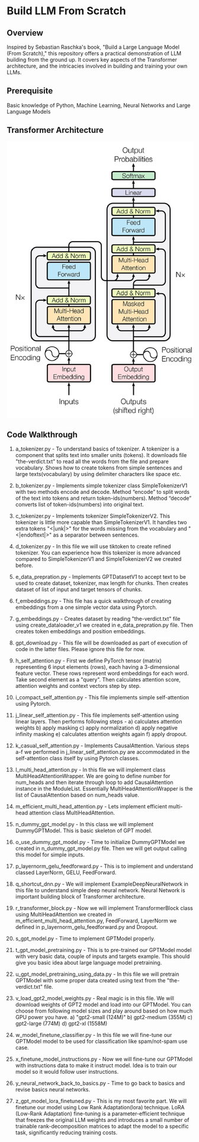 # Build LLM From Scratch

## Overview 

Inspired by Sebastian Raschka's book, "Build a Large Language Model (From Scratch)," this repository offers a practical demonstration of LLM building from the ground up. It covers key aspects of the Transformer architecture, and the intricacies involved in building and training your own LLMs. 

 
## Prerequisite 
Basic knowledge of Python, Machine Learning, Neural Networks and Large Language Models 


## Transformer Architecture 
![alt text](image.png) 

 

## Code Walkthrough 
1. a_tokenizer.py - To understand basics of tokenizer. A tokenizer is a component that splits text into smaller units (tokens). It downloads file "the-verdict.txt" to read all the words from the file and prepare vocabulary. Shows how to create tokens from simple sentences and large texts(vocabulary) by using delimiter characters like space etc. 

2. b_tokenizer.py - Implements simple tokenizer class SimpleTokenizerV1 with two methods encode and decode. Method “encode” to split words of the text into tokens and return token-ids(numbers). Method “decode” converts list of token-ids(numbers) into original text. 

3. c_tokenizer.py - Implements tokenizer SimpleTokenizerV2. This tokenizer is little more capable than SimpleTokenizerV1. It handles two extra tokens "<|unk|>" for the words missing from the vocabulary and "<|endoftext|>" as a separator between sentences. 

4. d_tokenizer.py - In this file we will use tiktoken to create refined tokenizer. You can experience how this tokenizer is more advanced compared to SimpleTokenizerV1 and SimpleTokenizerV2 we created before. 

5. e_data_prepration.py - Implements GPTDatasetV1 to accept text to be used to create dataset, tokenizer, max length for chunks. Then creates dataset of list of input and target tensors of chunks. 

6. f_embeddings.py - This file has a quick walkthrough of creating embeddings from a one simple vector data using Pytorch. 

7. g_embeddings.py - Creates dataset by reading "the-verdict.txt" file using create_dataloader_v1 we created in e_data_prepration.py file. Then creates token embeddings and position embeddings. 

8. gpt_download.py - This file will be downloaded as part of execution of code in the latter files. Please ignore this file for now. 

9. h_self_attention.py - First we define PyTorch tensor (matrix) representing 6 input elements (rows), each having a 3-dimensional feature vector. These rows represent word embeddings for each word. Take second element as a "query". Then calculates attention score, attention weights and context vectors step by step. 

10. i_compact_self_attention.py - This file implements simple self-attention using Pytorch. 

11. j_linear_self_attention.py - This file implements self-attention using linear layers. Then performs following steps - a) calculates attention weights b) apply masking c) apply normalization d) apply negative infinity masking e) calculates attention weights again f) apply dropout. 

12. k_casual_self_attention.py - Implements CausalAttention. Various steps a-f we performed in j_linear_self_attention.py are accommodated in the self-attention class itself by using Pytorch classes. 

13. l_multi_head_attention.py - In this file we will implement class MultiHeadAttentionWrapper. We are going to define number for num_heads and then iterate through loop to add CausalAttention instance in the ModuleList. Essentially MultiHeadAttentionWrapper is the list of CausalAttention based on num_heads value. 

14. m_efficient_multi_head_attention.py - Lets implement efficient multi-head attention class MultiHeadAttention. 

15. n_dummy_gpt_model.py - In this class we will implement DummyGPTModel. This is basic skeleton of GPT model. 

16. o_use_dummy_gpt_model.py - Time to initialize DummyGPTModel we created in n_dummy_gpt_model.py file. Then we will get output calling this model for simple inputs. 

17. p_layernorm_gelu_feedforward.py - This is to implement and understand classed LayerNorm, GELU, FeedForward. 

18. q_shortcut_dnn.py - We will implement ExampleDeepNeuralNetwork in this file to understand simple deep neural network. Neural Network is important building block of Transformer architecture. 

19. r_transformer_block.py - Now we will implement TransformerBlock class using MultiHeadAttention we created in m_efficient_multi_head_attention.py, FeedForward, LayerNorm we defined in p_layernorm_gelu_feedforward.py and Dropout. 

20. s_gpt_model.py - Time to implement GPTModel properly.  

21. t_gpt_model_pretraining.py - This is to pre-trained our GPTModel model with very basic data, couple of inputs and targets example. This should give you basic idea about large language model pretraining. 

22. u_gpt_model_pretraining_using_data.py - In this file we will pretrain GPTModel with some proper data created using text from the "the-verdict.txt" file. 

23. v_load_gpt2_model_weights.py - Real magic is in this file. We will download weights of GPT2 model and load into our GPTModel. You can choose from following model sizes and play around based on how much GPU power you have. a) "gpt2-small (124M)" b) gpt2-medium (355M) c) gpt2-large (774M) d) gpt2-xl (1558M) 

24. w_model_finetune_classifier.py - In this file we will fine-tune our GPTModel model to be used for classification like spam/not-spam use case. 

25. x_finetune_model_instructions.py - Now we will fine-tune our GPTModel with instructions data to make it instruct model. Idea is to train our model so it would follow user instructions. 

26. y_neural_network_back_to_basics.py - Time to go back to basics and revise basics neural networks. 

27. z_gpt_model_lora_finetuned.py - This is my most favorite part. We will finetune our model using Low Rank Adaptation(lora) technique. LoRA (Low-Rank Adaptation) fine-tuning is a parameter-efficient technique that freezes the original LLM weights and introduces a small number of trainable rank-decomposition matrices to adapt the model to a specific task, significantly reducing training costs.
